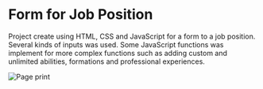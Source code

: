 # Form for Job Position

Project create using HTML, CSS and JavaScript for a form to a job position. Several kinds of inputs was used. Some JavaScript functions was implement for more complex functions such as adding custom and unlimited abilities, formations and professional experiences.

![Page print](https://github.com/tzanarde/job-position-form/assets/20328501/4f3b8135-35d5-4151-831d-898f0cb1d8db)
